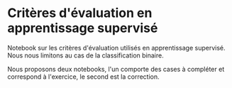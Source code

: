 # Critères d'évaluation en apprentissage supervisé

Notebook sur les critères d'évaluation utilisés en apprentissage supervisé. Nous nous limitons au cas de la classification binaire.

Nous proposons deux notebooks, l'un comporte des cases à compléter et correspond à l'exercice, le second est la correction.
